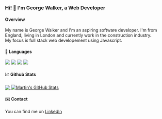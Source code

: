 ### Hi! 👋  I'm George Walker, a Web Developer

#### Overview

My name is George Walker and I'm an aspiring software developer. I'm from England, living in London and currently work in the construction industry. My focus is full stack web developement using Javascript. 

#### 🔧 Languages

![](https://img.shields.io/badge/Editor-Visual_Studio_Code-informational?style=flat&logo=#007ACC&logoColor=white&color=2bbc8a)
![](https://img.shields.io/badge/Code-Javascript-informational?style=flat&logo=#007ACC&logoColor=white&color=2bbc8a)
![](https://img.shields.io/badge/Code-React-informational?style=flat&logo=#007ACC&logoColor=white&color=2bbc8a)
![](https://img.shields.io/badge/Code-NodeJS-informational?style=flat&logo=#007ACC&logoColor=white&color=2bbc8a)

#### 📈 Github Stats

<a href="https://github.com/MartinHeinz/MartinHeinz">
  <img align="center" src="https://github-readme-stats.vercel.app/api/top-langs/?username=Ge0w&hide=java,html,tex&title_color=ffffff&text_color=c9cacc&icon_color=2bbc8a&bg_color=1d1f21&langs_count=3" />
</a>
<a href="https://github.com/MartinHeinz/MartinHeinz">
  <img align="center" src="https://github-readme-stats.vercel.app/api?username=Ge0w&show_icons=true&line_height=27&count_private=true&title_color=ffffff&text_color=c9cacc&icon_color=2bbc8a&bg_color=1d1f21" alt="Martin's GitHub Stats" />
</a>

#### ✉️ Contact

<!-- Actual text -->

You can find me on [LinkedIn](https://www.linkedin.com/in/george-walker-66b4479a/)
